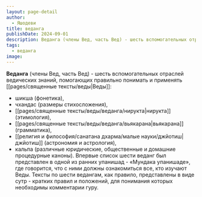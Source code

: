 ```yaml
---
layout: page-detail
author:
  - Яшодеви
title: веданга
publishDate: 2024-09-01
description: Веданга (члены Вед, часть Вед) - шесть вспомогательных отраслей ведических знаний, помогающих правильно понимать и применять Веды.
tags:
  - веданга
image:
---
```

**Веданга** (члены Вед, часть Вед) - шесть вспомогательных отраслей ведических знаний, помогающих правильно понимать и применять [[pages/священные тексты/веды|Веды]]: 
- шикша (фонетика), 
- чхандас (размеры стихосложения), 
- [[pages/священные тексты/веды/веданга/нирукта|нирукта]] (этимология), 
- [[pages/священные тексты/веды/веданга/вьякарана|вьякарана]] (грамматика), 
- [[религия и философия/санатана дхарма/малые науки/джйотиш|джйотиш]] (астрономия и астрология), 
- кальпа (различные юридические, общественные и домашние процедурные каноны). 
Впервые список шести веданг был представлен в одной из ранних упанишад - «Мундака упанишаде», где говорится, что с ними должны ознакомиться все, кто изучают Веды. Тексты по шести ведангам, как правило, представлены в виде сутр - кратких правил и положений, для понимания которых необходимы комментарии гуру.


